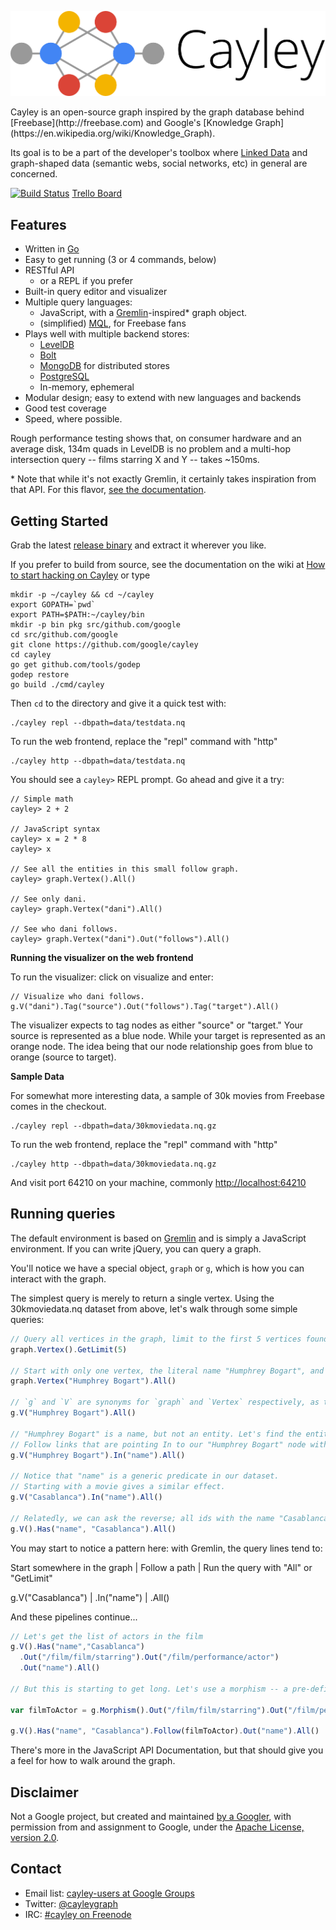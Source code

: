 <p align="center">
  <img src="static/branding/cayley_side.png?raw=true" alt="Cayley" />
</p>
Cayley is an open-source graph inspired by the graph database behind [Freebase](http://freebase.com) and Google's [Knowledge Graph](https://en.wikipedia.org/wiki/Knowledge_Graph).

Its goal is to be a part of the developer's toolbox where [Linked Data](http://linkeddata.org/) and graph-shaped data (semantic webs, social networks, etc) in general are concerned.

[![Build Status](https://travis-ci.org/google/cayley.png?branch=master)](https://travis-ci.org/google/cayley) [Trello Board](https://trello.com/b/KioFZb5O)

## Features

* Written in [Go](http://golang.org)
* Easy to get running (3 or 4 commands, below)
* RESTful API
  * or a REPL if you prefer
* Built-in query editor and visualizer
* Multiple query languages:
  * JavaScript, with a [Gremlin](http://gremlindocs.com/)-inspired\* graph object.
  * (simplified) [MQL](https://developers.google.com/freebase/v1/mql-overview), for Freebase fans
* Plays well with multiple backend stores:
  * [LevelDB](https://github.com/google/leveldb)
  * [Bolt](https://github.com/boltdb/bolt)
  * [MongoDB](https://www.mongodb.org) for distributed stores
  * [PostgreSQL](http://www.postgresql.org/)
  * In-memory, ephemeral
* Modular design; easy to extend with new languages and backends
* Good test coverage
* Speed, where possible.

Rough performance testing shows that, on consumer hardware and an average disk, 134m quads in LevelDB is no problem and a multi-hop intersection query -- films starring X and Y -- takes ~150ms.

\* Note that while it's not exactly Gremlin, it certainly takes inspiration from that API. For this flavor, [see the documentation](docs/GremlinAPI.md).

## Getting Started

Grab the latest [release binary](https://github.com/google/cayley/releases) and extract it wherever you like.

If you prefer to build from source, see the documentation on the wiki at [How to start hacking on Cayley](https://github.com/google/cayley/wiki/How-to-start-hacking-on-Cayley) or type
```
mkdir -p ~/cayley && cd ~/cayley
export GOPATH=`pwd`
export PATH=$PATH:~/cayley/bin
mkdir -p bin pkg src/github.com/google
cd src/github.com/google
git clone https://github.com/google/cayley
cd cayley
go get github.com/tools/godep
godep restore
go build ./cmd/cayley
```

Then `cd` to the directory and give it a quick test with:
```
./cayley repl --dbpath=data/testdata.nq
```

To run the web frontend, replace the "repl" command with "http"
```
./cayley http --dbpath=data/testdata.nq
```

You should see a `cayley>` REPL prompt. Go ahead and give it a try:

```
// Simple math
cayley> 2 + 2

// JavaScript syntax
cayley> x = 2 * 8
cayley> x

// See all the entities in this small follow graph.
cayley> graph.Vertex().All()

// See only dani.
cayley> graph.Vertex("dani").All()

// See who dani follows.
cayley> graph.Vertex("dani").Out("follows").All()
```

**Running the visualizer on the web frontend**

To run the visualizer: click on visualize and enter:

```
// Visualize who dani follows.
g.V("dani").Tag("source").Out("follows").Tag("target").All()
```
The visualizer expects to tag nodes as either "source" or "target."  Your source is represented as a blue node.
While your target is represented as an orange node.
The idea being that our node relationship goes from blue to orange (source to target).  

**Sample Data**

For somewhat more interesting data, a sample of 30k movies from Freebase comes in the checkout.

```
./cayley repl --dbpath=data/30kmoviedata.nq.gz
```

To run the web frontend, replace the "repl" command with "http"

```
./cayley http --dbpath=data/30kmoviedata.nq.gz
```

And visit port 64210 on your machine, commonly [http://localhost:64210](http://localhost:64210)


## Running queries

The default environment is based on [Gremlin](http://gremlindocs.com/) and is simply a JavaScript environment. If you can write jQuery, you can query a graph.

You'll notice we have a special object, `graph` or `g`, which is how you can interact with the graph.

The simplest query is merely to return a single vertex. Using the 30kmoviedata.nq dataset from above, let's walk through some simple queries:

```javascript
// Query all vertices in the graph, limit to the first 5 vertices found.
graph.Vertex().GetLimit(5)

// Start with only one vertex, the literal name "Humphrey Bogart", and retrieve all of them.
graph.Vertex("Humphrey Bogart").All()

// `g` and `V` are synonyms for `graph` and `Vertex` respectively, as they are quite common.
g.V("Humphrey Bogart").All()

// "Humphrey Bogart" is a name, but not an entity. Let's find the entities with this name in our dataset.
// Follow links that are pointing In to our "Humphrey Bogart" node with the predicate "name".
g.V("Humphrey Bogart").In("name").All()

// Notice that "name" is a generic predicate in our dataset.
// Starting with a movie gives a similar effect.
g.V("Casablanca").In("name").All()

// Relatedly, we can ask the reverse; all ids with the name "Casablanca"
g.V().Has("name", "Casablanca").All()
```


You may start to notice a pattern here: with Gremlin, the query lines tend to:

Start somewhere in the graph | Follow a path | Run the query with "All" or "GetLimit"

g.V("Casablanca") | .In("name") | .All()

And these pipelines continue...

```javascript
// Let's get the list of actors in the film
g.V().Has("name","Casablanca")
  .Out("/film/film/starring").Out("/film/performance/actor")
  .Out("name").All()

// But this is starting to get long. Let's use a morphism -- a pre-defined path stored in a variable -- as our linkage

var filmToActor = g.Morphism().Out("/film/film/starring").Out("/film/performance/actor")

g.V().Has("name", "Casablanca").Follow(filmToActor).Out("name").All()

```

There's more in the JavaScript API Documentation, but that should give you a feel for how to walk around the graph.

## Disclaimer

Not a Google project, but created and maintained [by a Googler](https://github.com/barakmich), with permission from and assignment to Google, under the [Apache License, version 2.0](http://www.apache.org/licenses/LICENSE-2.0).

## Contact

* Email list: [cayley-users at Google Groups](https://groups.google.com/forum/?hl=en#!forum/cayley-users)
* Twitter: [@cayleygraph](https://twitter.com/cayleygraph)
* IRC: [#cayley on Freenode](http://webchat.freenode.net/?channels=%23cayley&uio=d4)
